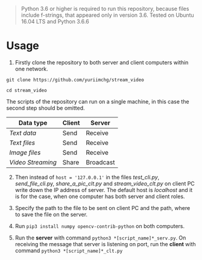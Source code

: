 > Python 3.6 or higher is required to run this repository, because files include f-strings, that appeared only in version 3.6.
> Tested on Ubuntu 16.04 LTS and Python 3.6.6

# Usage
   1. Firstly clone the repository to both server and client computers within one network.
   
`git clone https://github.com/yuriimchg/stream_video`

`cd stream_video`
    
    
    
The scripts of the repository can run on a single machine, in this case the second step should be omitted.

   Data type| Client | Server
   ---------|--------|---------
   _Text data_ | Send | Receive 
   _Text files_ | Send | Receive 
   _Image files_ | Send | Receive
   _Video Streaming_ | Share | Broadcast

   2. Then instead of `host = '127.0.0.1'` in the files _test_cli.py_, _send_file_cli_.py, _share_a_pic_clt.py_ and _stream_video_clt.py_ on client PC write down the IP address of server. The default host is _localhost_ and it is for the case, when one computer has both server and client roles.
   
   3. Specify the path to the file to be sent on client PC and the path, where to save the file on the server.
   
   4. Run `pip3 install numpy opencv-contrib-python` on both computers.
   
   5. Run the **server** with command `python3 *[script_name]*_serv.py`. On receiving the message that server is listening on port, run the **client** with command `python3 *[script_name]*_clt.py` 





